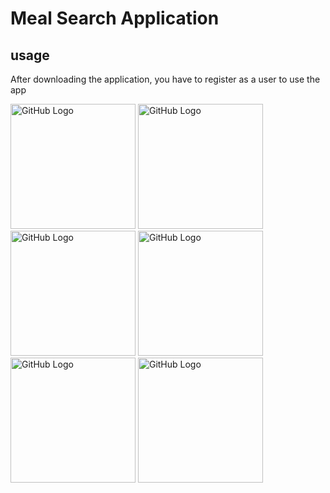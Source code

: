 # Meal Search Application

## usage
After downloading the application, you have to register as a user to use the app

<img src="https://github.com/Davitpurceladze/midtermTBC/assets/111928562/5f026a20-7b09-4477-b568-3ff2b1e4d607" alt="GitHub Logo" width="200"/>
<img src="https://github.com/Davitpurceladze/midtermTBC/assets/111928562/646b72f9-0dda-47fa-898f-860a96734649" alt="GitHub Logo" width="200"/>
<img src="https://github.com/Davitpurceladze/midtermTBC/assets/111928562/d8e142eb-4f1e-40ba-b63e-cdf1030f0bfc" alt="GitHub Logo" width="200"/>
<img src="https://github.com/Davitpurceladze/midtermTBC/assets/111928562/14205768-35e9-4942-a295-ee5d72a3e55d" alt="GitHub Logo" width="200"/>
<img src="https://github.com/Davitpurceladze/midtermTBC/assets/111928562/b4b5c403-4962-4113-8217-318d5a122938" alt="GitHub Logo" width="200"/>
<img src="https://github.com/Davitpurceladze/midtermTBC/assets/111928562/e3f7461b-0a9c-4b17-84a8-2e36f96b01e8" alt="GitHub Logo" width="200"/>
